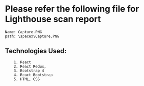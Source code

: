 # Please refer the following file for Lighthouse scan report

    Name: Capture.PNG 
    path: \spacex\Capture.PNG
    
## Technologies Used:
    
        1. React
        2. React Redux,
        3. Bootstrap 4
        4. React Bootstrap
        5. HTML, CSS

